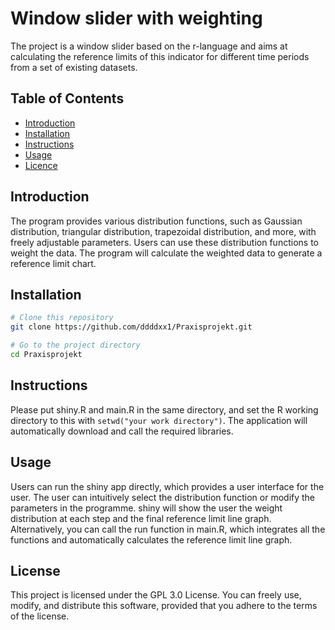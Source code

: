 # Window slider with weighting

The project is a window slider based on the r-language and aims at calculating the reference limits of this indicator for different time periods from a set of existing datasets.

## Table of Contents
- [Introduction](#Introduction)
- [Installation](#Installation)
- [Instructions](#Instructions)
- [Usage](#Usage)
- [Licence](#Licence)

## Introduction
The program provides various distribution functions, such as Gaussian distribution, triangular distribution, trapezoidal distribution, and more, with freely adjustable parameters. Users can use these distribution functions to weight the data. The program will calculate the weighted data to generate a reference limit chart.

## Installation
```bash
# Clone this repository
git clone https://github.com/ddddxx1/Praxisprojekt.git

# Go to the project directory
cd Praxisprojekt
```
## Instructions
Please put shiny.R and main.R in the same directory, and set the R working directory to this with `setwd("your work directory")`.
The application will automatically download and call the required libraries.

## Usage
Users can run the shiny app directly, which provides a user interface for the user. The user can intuitively select the distribution function or modify the parameters in the programme. shiny will show the user the weight distribution at each step and the final reference limit line graph.
Alternatively, you can call the run function in main.R, which integrates all the functions and automatically calculates the reference limit line graph.

## License
This project is licensed under the GPL 3.0 License. You can freely use, modify, and distribute this software, provided that you adhere to the terms of the license.